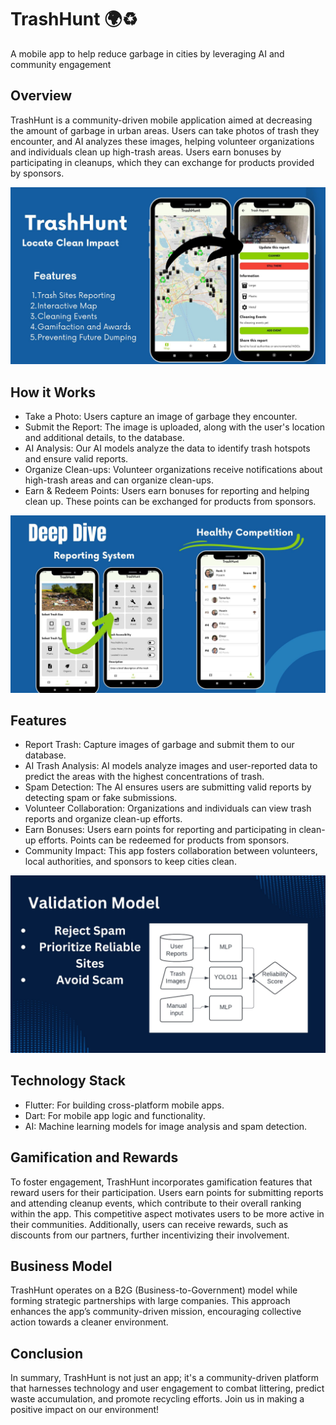 # TrashHunt 🌍♻️
A mobile app to help reduce garbage in cities by leveraging AI and community engagement

## Overview
TrashHunt is a community-driven mobile application aimed at decreasing the amount of garbage in urban areas. Users can take photos of trash they encounter, and AI analyzes these images, helping volunteer organizations and individuals clean up high-trash areas. Users earn bonuses by participating in cleanups, which they can exchange for products provided by sponsors.

![TrashHunt interface, 1](assets/images/TrashHunt.jpg)

## How it Works
* Take a Photo: Users capture an image of garbage they encounter.
* Submit the Report: The image is uploaded, along with the user's location and additional details, to the database.
* AI Analysis: Our AI models analyze the data to identify trash hotspots and ensure valid reports.
* Organize Clean-ups: Volunteer organizations receive notifications about high-trash areas and can organize clean-ups.
* Earn & Redeem Points: Users earn bonuses for reporting and helping clean up. These points can be exchanged for products from sponsors.

![TrashHunt interface, 1](assets/images/TrashHunt2.jpg)

## Features
* Report Trash: Capture images of garbage and submit them to our database.
* AI Trash Analysis: AI models analyze images and user-reported data to predict the areas with the highest concentrations of trash.
* Spam Detection: The AI ensures users are submitting valid reports by detecting spam or fake submissions.
* Volunteer Collaboration: Organizations and individuals can view trash reports and organize clean-up efforts.
* Earn Bonuses: Users earn points for reporting and participating in clean-up efforts. Points can be redeemed for products from sponsors.
* Community Impact: This app fosters collaboration between volunteers, local authorities, and sponsors to keep cities clean.

![TrashHunt interface, 1](assets/images/TrashHunt3.jpg)

## Technology Stack
* Flutter: For building cross-platform mobile apps.
* Dart: For mobile app logic and functionality.
* AI: Machine learning models for image analysis and spam detection.

## Gamification and Rewards
To foster engagement, TrashHunt incorporates gamification features that reward users for their participation. Users earn points for submitting reports and attending cleanup events, which contribute to their overall ranking within the app. This competitive aspect motivates users to be more active in their communities. Additionally, users can receive rewards, such as discounts from our partners, further incentivizing their involvement.

## Business Model
TrashHunt operates on a B2G (Business-to-Government) model while forming strategic partnerships with large companies. This approach enhances the app’s community-driven mission, encouraging collective action towards a cleaner environment.

## Conclusion
In summary, TrashHunt is not just an app; it's a community-driven platform that harnesses technology and user engagement to combat littering, predict waste accumulation, and promote recycling efforts. Join us in making a positive impact on our environment!
